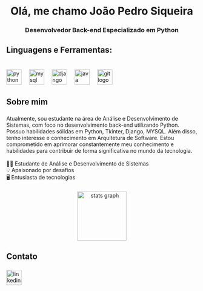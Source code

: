 <h1 align="center">Olá, me chamo João Pedro Siqueira</h1>

###

<h3 align="center">Desenvolvedor Back-end Especializado em Python</h3>

###

<h2 align="left">Linguagens e Ferramentas:</h2>

###

<br clear="both">

<div align="left">
  <img src="https://cdn.jsdelivr.net/gh/devicons/devicon/icons/python/python-original.svg" height="40" alt="python logo"  />
  <img width="12" />
  <img src="https://cdn.jsdelivr.net/gh/devicons/devicon/icons/mysql/mysql-original.svg" height="40" alt="mysql logo"  />
  <img width="12" />
  <img src="https://cdn.jsdelivr.net/gh/devicons/devicon/icons/django/django-plain.svg" height="40" alt="django logo"  />
  <img width="12" />
  <img src="https://cdn.jsdelivr.net/gh/devicons/devicon/icons/java/java-original.svg" height="40" alt="java logo"  />
  <img width="12" />
  <img src="https://cdn.jsdelivr.net/gh/devicons/devicon/icons/git/git-original.svg" height="40" alt="git logo"  />
</div>

###

<h2 align="left">Sobre mim</h2>

###

<p align="left">Atualmente, sou estudante na área de Análise e Desenvolvimento de Sistemas, com foco no desenvolvimento back-end utilizando Python. Possuo habilidades sólidas em Python, Tkinter, Django, MYSQL. Além disso, tenho interesse e conhecimento em Arquitetura de Software.  Estou comprometido em aprimorar constantemente meu conhecimento e habilidades para contribuir de forma significativa no mundo da tecnologia.<br><br>👨‍💻 Estudante de Análise e Desenvolvimento de Sistemas<br>💡 Apaixonado por desafios<br>🖥️ Entusiasta de tecnologias</p>

###

<div align="center">
  <img src="https://github-readme-stats.vercel.app/api?username=Joao-Siqueiraa&hide_title=false&hide_rank=false&show_icons=true&include_all_commits=true&count_private=true&disable_animations=false&theme=apprentice&locale=en&hide_border=false&order=1&custom_title=Siqueira's%20Github%20Stats" height="130" alt="stats graph"  />
</div>

###

<h2 align="left">Contato</h2>

###

<div align="left">
  <a href="kedin.com/in/joao-pedro-siqueira-506091205/" target="_blank">
    <img src="https://img.shields.io/static/v1?message=LinkedIn&logo=linkedin&label=&color=0077B5&logoColor=white&labelColor=&style=for-the-badge" height="40" alt="linkedin logo"  />
  </a>
</div>

###
